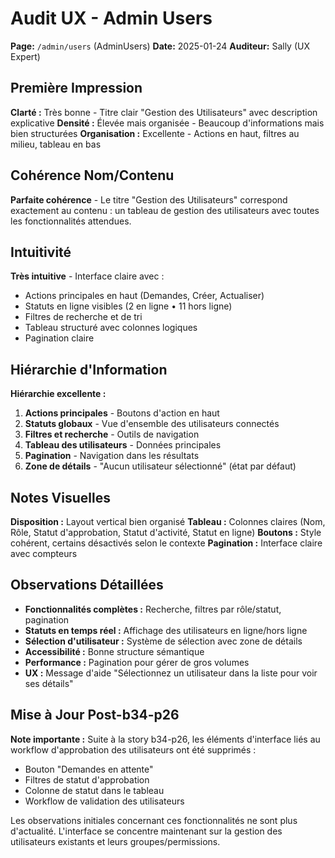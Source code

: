 # Audit UX - Admin Users
**Page:** `/admin/users` (AdminUsers)
**Date:** 2025-01-24
**Auditeur:** Sally (UX Expert)

## Première Impression
**Clarté :** Très bonne - Titre clair "Gestion des Utilisateurs" avec description explicative
**Densité :** Élevée mais organisée - Beaucoup d'informations mais bien structurées
**Organisation :** Excellente - Actions en haut, filtres au milieu, tableau en bas

## Cohérence Nom/Contenu
**Parfaite cohérence** - Le titre "Gestion des Utilisateurs" correspond exactement au contenu : un tableau de gestion des utilisateurs avec toutes les fonctionnalités attendues.

## Intuitivité
**Très intuitive** - Interface claire avec :
- Actions principales en haut (Demandes, Créer, Actualiser)
- Statuts en ligne visibles (2 en ligne • 11 hors ligne)
- Filtres de recherche et de tri
- Tableau structuré avec colonnes logiques
- Pagination claire

## Hiérarchie d'Information
**Hiérarchie excellente :**
1. **Actions principales** - Boutons d'action en haut
2. **Statuts globaux** - Vue d'ensemble des utilisateurs connectés
3. **Filtres et recherche** - Outils de navigation
4. **Tableau des utilisateurs** - Données principales
5. **Pagination** - Navigation dans les résultats
6. **Zone de détails** - "Aucun utilisateur sélectionné" (état par défaut)

## Notes Visuelles
**Disposition :** Layout vertical bien organisé
**Tableau :** Colonnes claires (Nom, Rôle, Statut d'approbation, Statut d'activité, Statut en ligne)
**Boutons :** Style cohérent, certains désactivés selon le contexte
**Pagination :** Interface claire avec compteurs

## Observations Détaillées
- **Fonctionnalités complètes :** Recherche, filtres par rôle/statut, pagination
- **Statuts en temps réel :** Affichage des utilisateurs en ligne/hors ligne
- **Sélection d'utilisateur :** Système de sélection avec zone de détails
- **Accessibilité :** Bonne structure sémantique
- **Performance :** Pagination pour gérer de gros volumes
- **UX :** Message d'aide "Sélectionnez un utilisateur dans la liste pour voir ses détails"

## Mise à Jour Post-b34-p26
**Note importante :** Suite à la story b34-p26, les éléments d'interface liés au workflow d'approbation des utilisateurs ont été supprimés :
- Bouton "Demandes en attente" 
- Filtres de statut d'approbation
- Colonne de statut dans le tableau
- Workflow de validation des utilisateurs

Les observations initiales concernant ces fonctionnalités ne sont plus d'actualité. L'interface se concentre maintenant sur la gestion des utilisateurs existants et leurs groupes/permissions.
